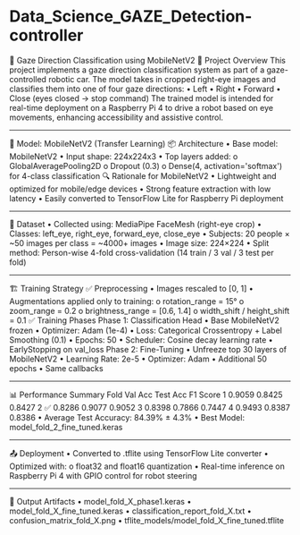 # Data_Science_GAZE_Detection-controller
📄 Gaze Direction Classification using MobileNetV2
📌 Project Overview
This project implements a gaze direction classification system as part of a gaze-controlled robotic car. The model takes in cropped right-eye images and classifies them into one of four gaze directions:
•	Left
•	Right
•	Forward
•	Close (eyes closed → stop command)
The trained model is intended for real-time deployment on a Raspberry Pi 4 to drive a robot based on eye movements, enhancing accessibility and assistive control.
________________________________________
🧠 Model: MobileNetV2 (Transfer Learning)
📦 Architecture
•	Base model: MobileNetV2
•	Input shape: 224x224x3
•	Top layers added:
o	GlobalAveragePooling2D
o	Dropout (0.3)
o	Dense(4, activation='softmax') for 4-class classification
🔍 Rationale for MobileNetV2
•	Lightweight and optimized for mobile/edge devices
•	Strong feature extraction with low latency
•	Easily converted to TensorFlow Lite for Raspberry Pi deployment
________________________________________
🔧 Dataset
•	Collected using: MediaPipe FaceMesh (right-eye crop)
•	Classes: left_eye, right_eye, forward_eye, close_eye
•	Subjects: 20 people × ~50 images per class = ~4000+ images
•	Image size: 224×224
•	Split method: Person-wise 4-fold cross-validation (14 train / 3 val / 3 test per fold)
________________________________________
🏗️ Training Strategy
✅ Preprocessing
•	Images rescaled to [0, 1]
•	Augmentations applied only to training:
o	rotation_range = 15°
o	zoom_range = 0.2
o	brightness_range = [0.6, 1.4]
o	width_shift / height_shift = 0.1
✅ Training Phases
Phase 1: Classification Head
•	Base MobileNetV2 frozen
•	Optimizer: Adam (1e-4)
•	Loss: Categorical Crossentropy + Label Smoothing (0.1)
•	Epochs: 50
•	Scheduler: Cosine decay learning rate
•	EarlyStopping on val_loss
Phase 2: Fine-Tuning
•	Unfreeze top 30 layers of MobileNetV2
•	Learning Rate: 2e-5
•	Optimizer: Adam
•	Additional 50 epochs
•	Same callbacks
________________________________________
📊 Performance Summary
Fold	Val Acc	Test Acc	F1 Score
1	0.9059	0.8425	0.8427
2 ✅	0.8286	0.9077	0.9052
3	0.8398	0.7866	0.7447
4	0.9493	0.8387	0.8386
•	Average Test Accuracy: 84.39% ± 4.3%
•	Best Model: model_fold_2_fine_tuned.keras
________________________________________
📤 Deployment
•	Converted to .tflite using TensorFlow Lite converter
•	Optimized with:
o	float32 and float16 quantization
•	Real-time inference on Raspberry Pi 4 with GPIO control for robot steering
________________________________________
📁 Output Artifacts
•	model_fold_X_phase1.keras
•	model_fold_X_fine_tuned.keras
•	classification_report_fold_X.txt
•	confusion_matrix_fold_X.png
•	tflite_models/model_fold_X_fine_tuned.tflite


